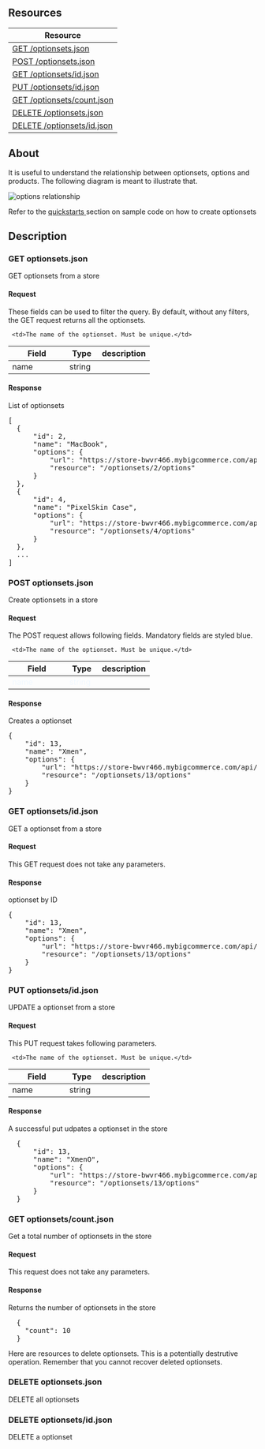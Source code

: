 ## Resources
<table class="table table-bordered ">
  <thead>
   <tr>
     <th>Resource</th>
   </tr>
 </thead>
 <tbody>
   <tr>
     <td><a href="#get-optionsetsjson">GET  /optionsets.json</a></td>
     
   </tr>
   <tr>
     <td><a href="#post-optionsetsjson">POST /optionsets.json </a></td>
     
   </tr>
   <tr>
     <td><a href="#get-optionsetsidjson">GET /optionsets/id.json</a></td>
     
   </tr>
   <tr>
     <td><a href="#put-optionsetsidjson">PUT /optionsets/id.json</a></td>
     
   </tr>
   <tr>
     <td><a href="#get-optionsetscountjson">GET /optionsets/count.json</a></td>
     
   </tr>
   <tr>
     <td><a href="#delete-optionsetsjson">DELETE /optionsets.json</a></td>
     
   </tr>
   <tr>
     <td><a href="#delete-optionsetsidjson">DELETE /optionsets/id.json</a></td>
     
   </tr>
   
 </tbody>
</table>

## About
It is useful to understand the relationship between optionsets, options and products. The following diagram is meant to illustrate that.

![options relationship](https://github.com/bigcommerce/bigcommerce-api-docs/raw/master/images/options.png)

Refer to the <a href="https://developer.bigcommerce.com/quickstarts">quickstarts </a> section on sample code on how to create optionsets

## Description
### GET optionsets.json
GET optionsets from a store

#### Request
These fields can be used to filter the query. By default, without any filters, the GET request returns all the optionsets.

<table class="table table-bordered ">
  <thead>
   <tr>
     <th style="width: 100px;">Field</th>
     <th style="width: 50px;">Type</th>
     <th>description</th>
   </tr>
  </thead>
  <tbody>
   
   <tr>
     <td>name</td>
     <td>string</td>
     
     <td>The name of the optionset. Must be unique.</td>
   </tr>
   
   
  </tbody>
</table>

#### Response
List of optionsets
<pre>
[
  {
      "id": 2,
      "name": "MacBook",
      "options": {
          "url": "https://store-bwvr466.mybigcommerce.com/api/v2/optionsets/2/options.json",
          "resource": "/optionsets/2/options"
      }
  },
  {
      "id": 4,
      "name": "PixelSkin Case",
      "options": {
          "url": "https://store-bwvr466.mybigcommerce.com/api/v2/optionsets/4/options.json",
          "resource": "/optionsets/4/options"
      }
  },
  ...
]
</pre>

### POST optionsets.json
Create optionsets in a store

#### Request
The POST request allows following fields. Mandatory fields are styled blue.
<style type="text/css">
tr.mandatory {
  color: aliceblue;
}
</style>

<table class="table table-bordered ">
  <thead>
   <tr>
     <th style="width: 100px;">Field</th>
     <th style="width: 50px;">Type</th>
     <th>description</th>
   </tr>
  </thead>
  <tbody>
   
   <tr class="mandatory">
     <td>name</td>
     <td>string</td>
     
     <td>The name of the optionset. Must be unique.</td>
   </tr>
   
  </tbody>
</table>

#### Response
Creates a optionset
<pre>
{
    "id": 13,
    "name": "Xmen",
    "options": {
        "url": "https://store-bwvr466.mybigcommerce.com/api/v2/optionsets/13/options.json",
        "resource": "/optionsets/13/options"
    }
}
</pre>   

### GET optionsets/id.json
GET a optionset from a store

#### Request
This GET request does not take any parameters.

#### Response
optionset by ID
<pre>
{
    "id": 13,
    "name": "Xmen",
    "options": {
        "url": "https://store-bwvr466.mybigcommerce.com/api/v2/optionsets/13/options.json",
        "resource": "/optionsets/13/options"
    }
}
</pre>    

### PUT optionsets/id.json
UPDATE a optionset from a store

#### Request
This PUT request takes following parameters.
<table class="table table-bordered ">
  <thead>
   <tr>
     <th style="width: 100px;">Field</th>
     <th style="width: 50px;">Type</th>
     <th>description</th>
   </tr>
  </thead>
  <tbody>
   
   <tr >
     <td>name</td>
     <td>string</td>
     
     <td>The name of the optionset. Must be unique.</td>
   </tr>
   
   
  </tbody>
</table>

#### Response
A successful put udpates a optionset in the store 
<pre>
  {
      "id": 13,
      "name": "XmenO",
      "options": {
          "url": "https://store-bwvr466.mybigcommerce.com/api/v2/optionsets/13/options.json",
          "resource": "/optionsets/13/options"
      }
  }
</pre>
### GET optionsets/count.json
Get a total number of optionsets in the store

#### Request
This request does not take any parameters.

#### Response
Returns the number of optionsets in the store 
<pre>
  {
    "count": 10
  }
</pre>
Here are resources to delete optionsets. This is a potentially destrutive operation. Remember that you cannot recover deleted optionsets.

### DELETE optionsets.json
DELETE all optionsets

### DELETE optionsets/id.json
DELETE a optionset
